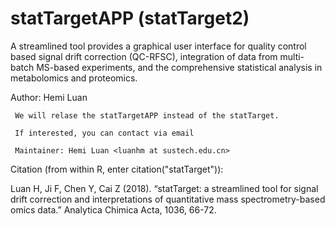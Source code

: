 #  statTargetAPP (statTarget2)

A streamlined tool provides a graphical user interface for quality control based signal drift correction (QC-RFSC), integration of data from multi-batch MS-based experiments, and the comprehensive statistical analysis in metabolomics and proteomics.

Author: Hemi Luan

     We will relase the statTargetAPP instead of the statTarget.

     If interested, you can contact via email

     Maintainer: Hemi Luan <luanhm at sustech.edu.cn>

Citation (from within R, enter citation("statTarget")):

Luan H, Ji F, Chen Y, Cai Z (2018). “statTarget: a streamlined tool for signal drift correction and interpretations of quantitative mass spectrometry-based omics data.” Analytica Chimica Acta, 1036, 66-72.
